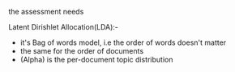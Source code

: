the assessment needs

Latent Dirishlet Allocation(LDA):-
- it's Bag of words model, i.e the order of words doesn't matter
- the same for the order of documents
- (Alpha) is the per-document topic distribution

